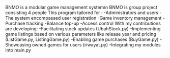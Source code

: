 BNMO is a modular game management system\n
BNMO is group project consisting 4 people
This program tailored for :
      -Administrators and users
      -The system encompassed user registration
      -Game inventory management
      -Purchase tracking
      -Balance top-up
      -Access control
With my contributions are developing:
      -Facilitating stock updates (UbahStock.py)
      -Implementing game listings based on various parameters like release year and pricing (ListGame.py, ListingGame.py)
      -Enabling game purchases (BuyGame.py)
      -Showcasing owned games for users (riwayat.py)
      -Integrating my modules into main.py
